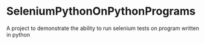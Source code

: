 # SeleniumPythonOnPythonPrograms
A project to demonstrate the ability to run selenium tests on program written in python
